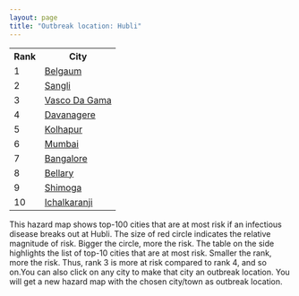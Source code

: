 ```yaml
---
layout: page
title: "Outbreak location: Hubli"
---
```

<div class="flex-container">
<div class="flex-item-left" id="mapid">
<script src="https://buda-magenta.github.io/hazard_map/load_map.js"></script>

<script>
var marker_outbreak = L.marker([15.351838, 75.137985],{"autoPan": true}).addTo(map); marker_outbreak.bindTooltip("Hubli").openTooltip();

var circle_1 = L.circle([15.857267, 74.506934], {"pane": "markerPane", "color": "red", "fill": true, "fillOpacity": 0.2, "fillRule": "evenodd", "lineCap": "round", "lineJoin": "round", "opacity": 1.0, "radius": 67934, "stroke": true, "weight": 3}).addTo(map);
circle_1.bindTooltip("Belgaum<br>rank: 1<br>hazard index: 0.067934")
circle_1.bindPopup('<a href="https://buda-magenta.github.io/hazard_map/Belgaum">Belgaum</a>')

var circle_2 = L.circle([16.850253, 74.594888], {"pane": "markerPane", "color": "red", "fill": true, "fillOpacity": 0.2, "fillRule": "evenodd", "lineCap": "round", "lineJoin": "round", "opacity": 1.0, "radius": 40754, "stroke": true, "weight": 3}).addTo(map);
circle_2.bindTooltip("Sangli<br>rank: 2<br>hazard index: 0.040754")
circle_2.bindPopup('<a href="https://buda-magenta.github.io/hazard_map/Sangli">Sangli</a>')

var circle_3 = L.circle([15.398403, 73.812918], {"pane": "markerPane", "color": "red", "fill": true, "fillOpacity": 0.2, "fillRule": "evenodd", "lineCap": "round", "lineJoin": "round", "opacity": 1.0, "radius": 32922, "stroke": true, "weight": 3}).addTo(map);
circle_3.bindTooltip("Vasco Da Gama<br>rank: 3<br>hazard index: 0.032922")
circle_3.bindPopup('<a href="https://buda-magenta.github.io/hazard_map/Vasco_Da_Gama">Vasco Da Gama</a>')

var circle_4 = L.circle([14.466127, 75.920636], {"pane": "markerPane", "color": "red", "fill": true, "fillOpacity": 0.2, "fillRule": "evenodd", "lineCap": "round", "lineJoin": "round", "opacity": 1.0, "radius": 31255, "stroke": true, "weight": 3}).addTo(map);
circle_4.bindTooltip("Davanagere<br>rank: 4<br>hazard index: 0.031256")
circle_4.bindPopup('<a href="https://buda-magenta.github.io/hazard_map/Davanagere">Davanagere</a>')

var circle_5 = L.circle([16.702841, 74.240533], {"pane": "markerPane", "color": "red", "fill": true, "fillOpacity": 0.2, "fillRule": "evenodd", "lineCap": "round", "lineJoin": "round", "opacity": 1.0, "radius": 28309, "stroke": true, "weight": 3}).addTo(map);
circle_5.bindTooltip("Kolhapur<br>rank: 5<br>hazard index: 0.028309")
circle_5.bindPopup('<a href="https://buda-magenta.github.io/hazard_map/Kolhapur">Kolhapur</a>')

var circle_6 = L.circle([19.075990, 72.877393], {"pane": "markerPane", "color": "red", "fill": true, "fillOpacity": 0.2, "fillRule": "evenodd", "lineCap": "round", "lineJoin": "round", "opacity": 1.0, "radius": 23404, "stroke": true, "weight": 3}).addTo(map);
circle_6.bindTooltip("Mumbai<br>rank: 6<br>hazard index: 0.023405")
circle_6.bindPopup('<a href="https://buda-magenta.github.io/hazard_map/Mumbai">Mumbai</a>')

var circle_7 = L.circle([12.979120, 77.591300], {"pane": "markerPane", "color": "red", "fill": true, "fillOpacity": 0.2, "fillRule": "evenodd", "lineCap": "round", "lineJoin": "round", "opacity": 1.0, "radius": 22019, "stroke": true, "weight": 3}).addTo(map);
circle_7.bindTooltip("Bangalore<br>rank: 7<br>hazard index: 0.022020")
circle_7.bindPopup('<a href="https://buda-magenta.github.io/hazard_map/Bangalore">Bangalore</a>')

var circle_8 = L.circle([15.143395, 76.919388], {"pane": "markerPane", "color": "red", "fill": true, "fillOpacity": 0.2, "fillRule": "evenodd", "lineCap": "round", "lineJoin": "round", "opacity": 1.0, "radius": 17125, "stroke": true, "weight": 3}).addTo(map);
circle_8.bindTooltip("Bellary<br>rank: 8<br>hazard index: 0.017125")
circle_8.bindPopup('<a href="https://buda-magenta.github.io/hazard_map/Bellary">Bellary</a>')

var circle_9 = L.circle([13.932609, 75.574978], {"pane": "markerPane", "color": "red", "fill": true, "fillOpacity": 0.2, "fillRule": "evenodd", "lineCap": "round", "lineJoin": "round", "opacity": 1.0, "radius": 15038, "stroke": true, "weight": 3}).addTo(map);
circle_9.bindTooltip("Shimoga<br>rank: 9<br>hazard index: 0.015039")
circle_9.bindPopup('<a href="https://buda-magenta.github.io/hazard_map/Shimoga">Shimoga</a>')

var circle_10 = L.circle([16.695935, 74.455575], {"pane": "markerPane", "color": "red", "fill": true, "fillOpacity": 0.2, "fillRule": "evenodd", "lineCap": "round", "lineJoin": "round", "opacity": 1.0, "radius": 13809, "stroke": true, "weight": 3}).addTo(map);
circle_10.bindTooltip("Ichalkaranji<br>rank: 10<br>hazard index: 0.013809")
circle_10.bindPopup('<a href="https://buda-magenta.github.io/hazard_map/Ichalkaranji">Ichalkaranji</a>')

var circle_11 = L.circle([12.305183, 76.655361], {"pane": "markerPane", "color": "red", "fill": true, "fillOpacity": 0.2, "fillRule": "evenodd", "lineCap": "round", "lineJoin": "round", "opacity": 1.0, "radius": 9972, "stroke": true, "weight": 3}).addTo(map);
circle_11.bindTooltip("Mysore<br>rank: 11<br>hazard index: 0.009973")
circle_11.bindPopup('<a href="https://buda-magenta.github.io/hazard_map/Mysore">Mysore</a>')

var circle_12 = L.circle([15.266493, 76.387230], {"pane": "markerPane", "color": "red", "fill": true, "fillOpacity": 0.2, "fillRule": "evenodd", "lineCap": "round", "lineJoin": "round", "opacity": 1.0, "radius": 8544, "stroke": true, "weight": 3}).addTo(map);
circle_12.bindTooltip("Hospet<br>rank: 12<br>hazard index: 0.008545")
circle_12.bindPopup('<a href="https://buda-magenta.github.io/hazard_map/Hospet">Hospet</a>')

var circle_13 = L.circle([15.426365, 75.630079], {"pane": "markerPane", "color": "red", "fill": true, "fillOpacity": 0.2, "fillRule": "evenodd", "lineCap": "round", "lineJoin": "round", "opacity": 1.0, "radius": 7515, "stroke": true, "weight": 3}).addTo(map);
circle_13.bindTooltip("Gadag<br>rank: 13<br>hazard index: 0.007516")
circle_13.bindPopup('<a href="https://buda-magenta.github.io/hazard_map/Gadag">Gadag</a>')

var circle_14 = L.circle([17.849907, 75.276320], {"pane": "markerPane", "color": "red", "fill": true, "fillOpacity": 0.2, "fillRule": "evenodd", "lineCap": "round", "lineJoin": "round", "opacity": 1.0, "radius": 7376, "stroke": true, "weight": 3}).addTo(map);
circle_14.bindTooltip("Solapur<br>rank: 14<br>hazard index: 0.007376")
circle_14.bindPopup('<a href="https://buda-magenta.github.io/hazard_map/Solapur">Solapur</a>')

var circle_15 = L.circle([14.625888, 75.635724], {"pane": "markerPane", "color": "red", "fill": true, "fillOpacity": 0.2, "fillRule": "evenodd", "lineCap": "round", "lineJoin": "round", "opacity": 1.0, "radius": 5676, "stroke": true, "weight": 3}).addTo(map);
circle_15.bindTooltip("Ranibennur<br>rank: 15<br>hazard index: 0.005676")
circle_15.bindPopup('<a href="https://buda-magenta.github.io/hazard_map/Ranibennur">Ranibennur</a>')

var circle_16 = L.circle([18.521428, 73.854454], {"pane": "markerPane", "color": "red", "fill": true, "fillOpacity": 0.2, "fillRule": "evenodd", "lineCap": "round", "lineJoin": "round", "opacity": 1.0, "radius": 5601, "stroke": true, "weight": 3}).addTo(map);
circle_16.bindTooltip("Pune<br>rank: 16<br>hazard index: 0.005601")
circle_16.bindPopup('<a href="https://buda-magenta.github.io/hazard_map/Pune">Pune</a>')

var circle_17 = L.circle([12.869810, 74.843008], {"pane": "markerPane", "color": "red", "fill": true, "fillOpacity": 0.2, "fillRule": "evenodd", "lineCap": "round", "lineJoin": "round", "opacity": 1.0, "radius": 3785, "stroke": true, "weight": 3}).addTo(map);
circle_17.bindTooltip("Mangalore<br>rank: 17<br>hazard index: 0.003785")
circle_17.bindPopup('<a href="https://buda-magenta.github.io/hazard_map/Mangalore">Mangalore</a>')

var circle_18 = L.circle([15.431506, 76.532774], {"pane": "markerPane", "color": "red", "fill": true, "fillOpacity": 0.2, "fillRule": "evenodd", "lineCap": "round", "lineJoin": "round", "opacity": 1.0, "radius": 3678, "stroke": true, "weight": 3}).addTo(map);
circle_18.bindTooltip("Gangawati<br>rank: 18<br>hazard index: 0.003679")
circle_18.bindPopup('<a href="https://buda-magenta.github.io/hazard_map/Gangawati">Gangawati</a>')

var circle_19 = L.circle([16.185317, 75.696792], {"pane": "markerPane", "color": "red", "fill": true, "fillOpacity": 0.2, "fillRule": "evenodd", "lineCap": "round", "lineJoin": "round", "opacity": 1.0, "radius": 3574, "stroke": true, "weight": 3}).addTo(map);
circle_19.bindTooltip("Bagalkot<br>rank: 19<br>hazard index: 0.003574")
circle_19.bindPopup('<a href="https://buda-magenta.github.io/hazard_map/Bagalkot">Bagalkot</a>')

var circle_20 = L.circle([19.194329, 72.970178], {"pane": "markerPane", "color": "red", "fill": true, "fillOpacity": 0.2, "fillRule": "evenodd", "lineCap": "round", "lineJoin": "round", "opacity": 1.0, "radius": 3246, "stroke": true, "weight": 3}).addTo(map);
circle_20.bindTooltip("Thane<br>rank: 20<br>hazard index: 0.003247")
circle_20.bindPopup('<a href="https://buda-magenta.github.io/hazard_map/Thane">Thane</a>')

var circle_21 = L.circle([18.793568, 80.815939], {"pane": "markerPane", "color": "red", "fill": true, "fillOpacity": 0.2, "fillRule": "evenodd", "lineCap": "round", "lineJoin": "round", "opacity": 1.0, "radius": 2531, "stroke": true, "weight": 3}).addTo(map);
circle_21.bindTooltip("Bijapur<br>rank: 21<br>hazard index: 0.002531")
circle_21.bindPopup('<a href="https://buda-magenta.github.io/hazard_map/Bijapur">Bijapur</a>')

var circle_22 = L.circle([17.166667, 77.083333], {"pane": "markerPane", "color": "red", "fill": true, "fillOpacity": 0.2, "fillRule": "evenodd", "lineCap": "round", "lineJoin": "round", "opacity": 1.0, "radius": 2373, "stroke": true, "weight": 3}).addTo(map);
circle_22.bindTooltip("Gulbarga<br>rank: 22<br>hazard index: 0.002373")
circle_22.bindPopup('<a href="https://buda-magenta.github.io/hazard_map/Gulbarga">Gulbarga</a>')

var circle_23 = L.circle([28.651718, 77.221939], {"pane": "markerPane", "color": "red", "fill": true, "fillOpacity": 0.2, "fillRule": "evenodd", "lineCap": "round", "lineJoin": "round", "opacity": 1.0, "radius": 1835, "stroke": true, "weight": 3}).addTo(map);
circle_23.bindTooltip("Delhi<br>rank: 23<br>hazard index: 0.001835")
circle_23.bindPopup('<a href="https://buda-magenta.github.io/hazard_map/Delhi">Delhi</a>')

var circle_24 = L.circle([17.388786, 78.461065], {"pane": "markerPane", "color": "red", "fill": true, "fillOpacity": 0.2, "fillRule": "evenodd", "lineCap": "round", "lineJoin": "round", "opacity": 1.0, "radius": 1821, "stroke": true, "weight": 3}).addTo(map);
circle_24.bindTooltip("Hyderabad<br>rank: 24<br>hazard index: 0.001821")
circle_24.bindPopup('<a href="https://buda-magenta.github.io/hazard_map/Hyderabad">Hyderabad</a>')

var circle_25 = L.circle([13.007082, 76.099270], {"pane": "markerPane", "color": "red", "fill": true, "fillOpacity": 0.2, "fillRule": "evenodd", "lineCap": "round", "lineJoin": "round", "opacity": 1.0, "radius": 1480, "stroke": true, "weight": 3}).addTo(map);
circle_25.bindTooltip("Hassan<br>rank: 25<br>hazard index: 0.001480")
circle_25.bindPopup('<a href="https://buda-magenta.github.io/hazard_map/Hassan">Hassan</a>')

var circle_26 = L.circle([14.226644, 76.400512], {"pane": "markerPane", "color": "red", "fill": true, "fillOpacity": 0.2, "fillRule": "evenodd", "lineCap": "round", "lineJoin": "round", "opacity": 1.0, "radius": 1456, "stroke": true, "weight": 3}).addTo(map);
circle_26.bindTooltip("Chitradurga<br>rank: 26<br>hazard index: 0.001457")
circle_26.bindPopup('<a href="https://buda-magenta.github.io/hazard_map/Chitradurga">Chitradurga</a>')

var circle_27 = L.circle([13.083694, 80.270186], {"pane": "markerPane", "color": "red", "fill": true, "fillOpacity": 0.2, "fillRule": "evenodd", "lineCap": "round", "lineJoin": "round", "opacity": 1.0, "radius": 1401, "stroke": true, "weight": 3}).addTo(map);
circle_27.bindTooltip("Chennai<br>rank: 27<br>hazard index: 0.001402")
circle_27.bindPopup('<a href="https://buda-magenta.github.io/hazard_map/Chennai">Chennai</a>')

var circle_28 = L.circle([14.475294, 78.821686], {"pane": "markerPane", "color": "red", "fill": true, "fillOpacity": 0.2, "fillRule": "evenodd", "lineCap": "round", "lineJoin": "round", "opacity": 1.0, "radius": 1364, "stroke": true, "weight": 3}).addTo(map);
circle_28.bindTooltip("Kadapa<br>rank: 28<br>hazard index: 0.001365")
circle_28.bindPopup('<a href="https://buda-magenta.github.io/hazard_map/Kadapa">Kadapa</a>')

var circle_29 = L.circle([23.021624, 72.579707], {"pane": "markerPane", "color": "red", "fill": true, "fillOpacity": 0.2, "fillRule": "evenodd", "lineCap": "round", "lineJoin": "round", "opacity": 1.0, "radius": 1241, "stroke": true, "weight": 3}).addTo(map);
circle_29.bindTooltip("Ahmedabad<br>rank: 29<br>hazard index: 0.001241")
circle_29.bindPopup('<a href="https://buda-magenta.github.io/hazard_map/Ahmedabad">Ahmedabad</a>')

var circle_30 = L.circle([13.631637, 79.423171], {"pane": "markerPane", "color": "red", "fill": true, "fillOpacity": 0.2, "fillRule": "evenodd", "lineCap": "round", "lineJoin": "round", "opacity": 1.0, "radius": 1146, "stroke": true, "weight": 3}).addTo(map);
circle_30.bindTooltip("Tirupati<br>rank: 30<br>hazard index: 0.001146")
circle_30.bindPopup('<a href="https://buda-magenta.github.io/hazard_map/Tirupati">Tirupati</a>')

var circle_31 = L.circle([13.340077, 77.100621], {"pane": "markerPane", "color": "red", "fill": true, "fillOpacity": 0.2, "fillRule": "evenodd", "lineCap": "round", "lineJoin": "round", "opacity": 1.0, "radius": 615, "stroke": true, "weight": 3}).addTo(map);
circle_31.bindTooltip("Tumkur<br>rank: 31<br>hazard index: 0.000616")
circle_31.bindPopup('<a href="https://buda-magenta.github.io/hazard_map/Tumkur">Tumkur</a>')

var circle_32 = L.circle([15.119651, 77.455290], {"pane": "markerPane", "color": "red", "fill": true, "fillOpacity": 0.2, "fillRule": "evenodd", "lineCap": "round", "lineJoin": "round", "opacity": 1.0, "radius": 575, "stroke": true, "weight": 3}).addTo(map);
circle_32.bindTooltip("Guntakal<br>rank: 32<br>hazard index: 0.000576")
circle_32.bindPopup('<a href="https://buda-magenta.github.io/hazard_map/Guntakal">Guntakal</a>')

var circle_33 = L.circle([14.906956, 78.009707], {"pane": "markerPane", "color": "red", "fill": true, "fillOpacity": 0.2, "fillRule": "evenodd", "lineCap": "round", "lineJoin": "round", "opacity": 1.0, "radius": 432, "stroke": true, "weight": 3}).addTo(map);
circle_33.bindTooltip("Tadipatri<br>rank: 33<br>hazard index: 0.000432")
circle_33.bindPopup('<a href="https://buda-magenta.github.io/hazard_map/Tadipatri">Tadipatri</a>')

var circle_34 = L.circle([20.166670, 79.172114], {"pane": "markerPane", "color": "red", "fill": true, "fillOpacity": 0.2, "fillRule": "evenodd", "lineCap": "round", "lineJoin": "round", "opacity": 1.0, "radius": 429, "stroke": true, "weight": 3}).addTo(map);
circle_34.bindTooltip("Bhadravati<br>rank: 34<br>hazard index: 0.000429")
circle_34.bindPopup('<a href="https://buda-magenta.github.io/hazard_map/Bhadravati">Bhadravati</a>')

var circle_35 = L.circle([9.931308, 76.267414], {"pane": "markerPane", "color": "red", "fill": true, "fillOpacity": 0.2, "fillRule": "evenodd", "lineCap": "round", "lineJoin": "round", "opacity": 1.0, "radius": 426, "stroke": true, "weight": 3}).addTo(map);
circle_35.bindTooltip("Kochi<br>rank: 35<br>hazard index: 0.000426")
circle_35.bindPopup('<a href="https://buda-magenta.github.io/hazard_map/Kochi">Kochi</a>')

var circle_36 = L.circle([21.170200, 72.831100], {"pane": "markerPane", "color": "red", "fill": true, "fillOpacity": 0.2, "fillRule": "evenodd", "lineCap": "round", "lineJoin": "round", "opacity": 1.0, "radius": 401, "stroke": true, "weight": 3}).addTo(map);
circle_36.bindTooltip("Surat<br>rank: 36<br>hazard index: 0.000402")
circle_36.bindPopup('<a href="https://buda-magenta.github.io/hazard_map/Surat">Surat</a>')

var circle_37 = L.circle([19.261944, 73.194760], {"pane": "markerPane", "color": "red", "fill": true, "fillOpacity": 0.2, "fillRule": "evenodd", "lineCap": "round", "lineJoin": "round", "opacity": 1.0, "radius": 366, "stroke": true, "weight": 3}).addTo(map);
circle_37.bindTooltip("Ulhas Nagar<br>rank: 37<br>hazard index: 0.000367")
circle_37.bindPopup('<a href="https://buda-magenta.github.io/hazard_map/Ulhas_Nagar">Ulhas Nagar</a>')

var circle_38 = L.circle([21.149813, 79.082056], {"pane": "markerPane", "color": "red", "fill": true, "fillOpacity": 0.2, "fillRule": "evenodd", "lineCap": "round", "lineJoin": "round", "opacity": 1.0, "radius": 349, "stroke": true, "weight": 3}).addTo(map);
circle_38.bindTooltip("Nagpur<br>rank: 38<br>hazard index: 0.000349")
circle_38.bindPopup('<a href="https://buda-magenta.github.io/hazard_map/Nagpur">Nagpur</a>')

var circle_39 = L.circle([11.664300, 78.146000], {"pane": "markerPane", "color": "red", "fill": true, "fillOpacity": 0.2, "fillRule": "evenodd", "lineCap": "round", "lineJoin": "round", "opacity": 1.0, "radius": 347, "stroke": true, "weight": 3}).addTo(map);
circle_39.bindTooltip("Salem<br>rank: 39<br>hazard index: 0.000347")
circle_39.bindPopup('<a href="https://buda-magenta.github.io/hazard_map/Salem">Salem</a>')

var circle_40 = L.circle([13.826383, 77.493772], {"pane": "markerPane", "color": "red", "fill": true, "fillOpacity": 0.2, "fillRule": "evenodd", "lineCap": "round", "lineJoin": "round", "opacity": 1.0, "radius": 344, "stroke": true, "weight": 3}).addTo(map);
circle_40.bindTooltip("Hindupur<br>rank: 40<br>hazard index: 0.000344")
circle_40.bindPopup('<a href="https://buda-magenta.github.io/hazard_map/Hindupur">Hindupur</a>')

var circle_41 = L.circle([18.627929, 73.800983], {"pane": "markerPane", "color": "red", "fill": true, "fillOpacity": 0.2, "fillRule": "evenodd", "lineCap": "round", "lineJoin": "round", "opacity": 1.0, "radius": 328, "stroke": true, "weight": 3}).addTo(map);
circle_41.bindTooltip("Pimpri Chinchwad<br>rank: 41<br>hazard index: 0.000328")
circle_41.bindPopup('<a href="https://buda-magenta.github.io/hazard_map/Pimpri_Chinchwad">Pimpri Chinchwad</a>')

var circle_42 = L.circle([20.011247, 73.790236], {"pane": "markerPane", "color": "red", "fill": true, "fillOpacity": 0.2, "fillRule": "evenodd", "lineCap": "round", "lineJoin": "round", "opacity": 1.0, "radius": 321, "stroke": true, "weight": 3}).addTo(map);
circle_42.bindTooltip("Nashik<br>rank: 42<br>hazard index: 0.000322")
circle_42.bindPopup('<a href="https://buda-magenta.github.io/hazard_map/Nashik">Nashik</a>')

var circle_43 = L.circle([19.439885, 72.880383], {"pane": "markerPane", "color": "red", "fill": true, "fillOpacity": 0.2, "fillRule": "evenodd", "lineCap": "round", "lineJoin": "round", "opacity": 1.0, "radius": 281, "stroke": true, "weight": 3}).addTo(map);
circle_43.bindTooltip("Vasai<br>rank: 43<br>hazard index: 0.000282")
circle_43.bindPopup('<a href="https://buda-magenta.github.io/hazard_map/Vasai">Vasai</a>')

var circle_44 = L.circle([13.341917, 74.747323], {"pane": "markerPane", "color": "red", "fill": true, "fillOpacity": 0.2, "fillRule": "evenodd", "lineCap": "round", "lineJoin": "round", "opacity": 1.0, "radius": 281, "stroke": true, "weight": 3}).addTo(map);
circle_44.bindTooltip("Udupi<br>rank: 44<br>hazard index: 0.000281")
circle_44.bindPopup('<a href="https://buda-magenta.github.io/hazard_map/Udupi">Udupi</a>')

var circle_45 = L.circle([12.955100, 78.269900], {"pane": "markerPane", "color": "red", "fill": true, "fillOpacity": 0.2, "fillRule": "evenodd", "lineCap": "round", "lineJoin": "round", "opacity": 1.0, "radius": 279, "stroke": true, "weight": 3}).addTo(map);
circle_45.bindTooltip("Robertson Pet<br>rank: 45<br>hazard index: 0.000280")
circle_45.bindPopup('<a href="https://buda-magenta.github.io/hazard_map/Robertson_Pet">Robertson Pet</a>')

var circle_46 = L.circle([20.843512, 75.525927], {"pane": "markerPane", "color": "red", "fill": true, "fillOpacity": 0.2, "fillRule": "evenodd", "lineCap": "round", "lineJoin": "round", "opacity": 1.0, "radius": 267, "stroke": true, "weight": 3}).addTo(map);
circle_46.bindTooltip("Jalgaon<br>rank: 46<br>hazard index: 0.000268")
circle_46.bindPopup('<a href="https://buda-magenta.github.io/hazard_map/Jalgaon">Jalgaon</a>')

var circle_47 = L.circle([20.761862, 77.192172], {"pane": "markerPane", "color": "red", "fill": true, "fillOpacity": 0.2, "fillRule": "evenodd", "lineCap": "round", "lineJoin": "round", "opacity": 1.0, "radius": 251, "stroke": true, "weight": 3}).addTo(map);
circle_47.bindTooltip("Akola<br>rank: 47<br>hazard index: 0.000251")
circle_47.bindPopup('<a href="https://buda-magenta.github.io/hazard_map/Akola">Akola</a>')

var circle_48 = L.circle([22.541418, 88.357691], {"pane": "markerPane", "color": "red", "fill": true, "fillOpacity": 0.2, "fillRule": "evenodd", "lineCap": "round", "lineJoin": "round", "opacity": 1.0, "radius": 245, "stroke": true, "weight": 3}).addTo(map);
circle_48.bindTooltip("Kolkata<br>rank: 48<br>hazard index: 0.000246")
circle_48.bindPopup('<a href="https://buda-magenta.github.io/hazard_map/Kolkata">Kolkata</a>')

var circle_49 = L.circle([18.351469, 76.755121], {"pane": "markerPane", "color": "red", "fill": true, "fillOpacity": 0.2, "fillRule": "evenodd", "lineCap": "round", "lineJoin": "round", "opacity": 1.0, "radius": 244, "stroke": true, "weight": 3}).addTo(map);
circle_49.bindTooltip("Latur<br>rank: 49<br>hazard index: 0.000245")
circle_49.bindPopup('<a href="https://buda-magenta.github.io/hazard_map/Latur">Latur</a>')

var circle_50 = L.circle([13.318014, 75.773874], {"pane": "markerPane", "color": "red", "fill": true, "fillOpacity": 0.2, "fillRule": "evenodd", "lineCap": "round", "lineJoin": "round", "opacity": 1.0, "radius": 224, "stroke": true, "weight": 3}).addTo(map);
circle_50.bindTooltip("Chikmagalur<br>rank: 50<br>hazard index: 0.000225")
circle_50.bindPopup('<a href="https://buda-magenta.github.io/hazard_map/Chikmagalur">Chikmagalur</a>')

var circle_51 = L.circle([17.636129, 74.298278], {"pane": "markerPane", "color": "red", "fill": true, "fillOpacity": 0.2, "fillRule": "evenodd", "lineCap": "round", "lineJoin": "round", "opacity": 1.0, "radius": 214, "stroke": true, "weight": 3}).addTo(map);
circle_51.bindTooltip("Satara<br>rank: 51<br>hazard index: 0.000215")
circle_51.bindPopup('<a href="https://buda-magenta.github.io/hazard_map/Satara">Satara</a>')

var circle_52 = L.circle([19.143607, 73.295535], {"pane": "markerPane", "color": "red", "fill": true, "fillOpacity": 0.2, "fillRule": "evenodd", "lineCap": "round", "lineJoin": "round", "opacity": 1.0, "radius": 213, "stroke": true, "weight": 3}).addTo(map);
circle_52.bindTooltip("Ambarnath<br>rank: 52<br>hazard index: 0.000213")
circle_52.bindPopup('<a href="https://buda-magenta.github.io/hazard_map/Ambarnath">Ambarnath</a>')

var circle_53 = L.circle([15.830925, 78.042537], {"pane": "markerPane", "color": "red", "fill": true, "fillOpacity": 0.2, "fillRule": "evenodd", "lineCap": "round", "lineJoin": "round", "opacity": 1.0, "radius": 194, "stroke": true, "weight": 3}).addTo(map);
circle_53.bindTooltip("Kurnool<br>rank: 53<br>hazard index: 0.000194")
circle_53.bindPopup('<a href="https://buda-magenta.github.io/hazard_map/Kurnool">Kurnool</a>')

var circle_54 = L.circle([12.732884, 77.830948], {"pane": "markerPane", "color": "red", "fill": true, "fillOpacity": 0.2, "fillRule": "evenodd", "lineCap": "round", "lineJoin": "round", "opacity": 1.0, "radius": 187, "stroke": true, "weight": 3}).addTo(map);
circle_54.bindTooltip("Hosur<br>rank: 54<br>hazard index: 0.000188")
circle_54.bindPopup('<a href="https://buda-magenta.github.io/hazard_map/Hosur">Hosur</a>')

var circle_55 = L.circle([15.631900, 77.275900], {"pane": "markerPane", "color": "red", "fill": true, "fillOpacity": 0.2, "fillRule": "evenodd", "lineCap": "round", "lineJoin": "round", "opacity": 1.0, "radius": 179, "stroke": true, "weight": 3}).addTo(map);
circle_55.bindTooltip("Adoni<br>rank: 55<br>hazard index: 0.000180")
circle_55.bindPopup('<a href="https://buda-magenta.github.io/hazard_map/Adoni">Adoni</a>')

var circle_56 = L.circle([11.258608, 75.778874], {"pane": "markerPane", "color": "red", "fill": true, "fillOpacity": 0.2, "fillRule": "evenodd", "lineCap": "round", "lineJoin": "round", "opacity": 1.0, "radius": 171, "stroke": true, "weight": 3}).addTo(map);
circle_56.bindTooltip("Kozhikode<br>rank: 56<br>hazard index: 0.000172")
circle_56.bindPopup('<a href="https://buda-magenta.github.io/hazard_map/Kozhikode">Kozhikode</a>')

var circle_57 = L.circle([22.720362, 75.868200], {"pane": "markerPane", "color": "red", "fill": true, "fillOpacity": 0.2, "fillRule": "evenodd", "lineCap": "round", "lineJoin": "round", "opacity": 1.0, "radius": 167, "stroke": true, "weight": 3}).addTo(map);
circle_57.bindTooltip("Indore<br>rank: 57<br>hazard index: 0.000167")
circle_57.bindPopup('<a href="https://buda-magenta.github.io/hazard_map/Indore">Indore</a>')

var circle_58 = L.circle([18.182992, 75.743925], {"pane": "markerPane", "color": "red", "fill": true, "fillOpacity": 0.2, "fillRule": "evenodd", "lineCap": "round", "lineJoin": "round", "opacity": 1.0, "radius": 158, "stroke": true, "weight": 3}).addTo(map);
circle_58.bindTooltip("Barshi<br>rank: 58<br>hazard index: 0.000159")
circle_58.bindPopup('<a href="https://buda-magenta.github.io/hazard_map/Barshi">Barshi</a>')

var circle_59 = L.circle([17.980609, 79.598212], {"pane": "markerPane", "color": "red", "fill": true, "fillOpacity": 0.2, "fillRule": "evenodd", "lineCap": "round", "lineJoin": "round", "opacity": 1.0, "radius": 158, "stroke": true, "weight": 3}).addTo(map);
circle_59.bindTooltip("Warangal<br>rank: 59<br>hazard index: 0.000159")
circle_59.bindPopup('<a href="https://buda-magenta.github.io/hazard_map/Warangal">Warangal</a>')

var circle_60 = L.circle([12.523889, 76.896196], {"pane": "markerPane", "color": "red", "fill": true, "fillOpacity": 0.2, "fillRule": "evenodd", "lineCap": "round", "lineJoin": "round", "opacity": 1.0, "radius": 153, "stroke": true, "weight": 3}).addTo(map);
circle_60.bindTooltip("Mandya<br>rank: 60<br>hazard index: 0.000154")
circle_60.bindPopup('<a href="https://buda-magenta.github.io/hazard_map/Mandya">Mandya</a>')

var circle_61 = L.circle([22.297314, 73.194257], {"pane": "markerPane", "color": "red", "fill": true, "fillOpacity": 0.2, "fillRule": "evenodd", "lineCap": "round", "lineJoin": "round", "opacity": 1.0, "radius": 153, "stroke": true, "weight": 3}).addTo(map);
circle_61.bindTooltip("Vadodara<br>rank: 61<br>hazard index: 0.000153")
circle_61.bindPopup('<a href="https://buda-magenta.github.io/hazard_map/Vadodara">Vadodara</a>')

var circle_62 = L.circle([20.432402, 73.141172], {"pane": "markerPane", "color": "red", "fill": true, "fillOpacity": 0.2, "fillRule": "evenodd", "lineCap": "round", "lineJoin": "round", "opacity": 1.0, "radius": 146, "stroke": true, "weight": 3}).addTo(map);
circle_62.bindTooltip("Valsad<br>rank: 62<br>hazard index: 0.000146")
circle_62.bindPopup('<a href="https://buda-magenta.github.io/hazard_map/Valsad">Valsad</a>')

var circle_63 = L.circle([13.137000, 78.133961], {"pane": "markerPane", "color": "red", "fill": true, "fillOpacity": 0.2, "fillRule": "evenodd", "lineCap": "round", "lineJoin": "round", "opacity": 1.0, "radius": 144, "stroke": true, "weight": 3}).addTo(map);
circle_63.bindTooltip("Kolar<br>rank: 63<br>hazard index: 0.000144")
circle_63.bindPopup('<a href="https://buda-magenta.github.io/hazard_map/Kolar">Kolar</a>')

var circle_64 = L.circle([19.295200, 72.854400], {"pane": "markerPane", "color": "red", "fill": true, "fillOpacity": 0.2, "fillRule": "evenodd", "lineCap": "round", "lineJoin": "round", "opacity": 1.0, "radius": 141, "stroke": true, "weight": 3}).addTo(map);
circle_64.bindTooltip("Mira-Bhayandar<br>rank: 64<br>hazard index: 0.000142")
circle_64.bindPopup('<a href="https://buda-magenta.github.io/hazard_map/Mira-Bhayandar">Mira-Bhayandar</a>')

var circle_65 = L.circle([25.531031, 78.652689], {"pane": "markerPane", "color": "red", "fill": true, "fillOpacity": 0.2, "fillRule": "evenodd", "lineCap": "round", "lineJoin": "round", "opacity": 1.0, "radius": 137, "stroke": true, "weight": 3}).addTo(map);
circle_65.bindTooltip("Jhansi<br>rank: 65<br>hazard index: 0.000138")
circle_65.bindPopup('<a href="https://buda-magenta.github.io/hazard_map/Jhansi">Jhansi</a>')

var circle_66 = L.circle([16.508759, 80.618510], {"pane": "markerPane", "color": "red", "fill": true, "fillOpacity": 0.2, "fillRule": "evenodd", "lineCap": "round", "lineJoin": "round", "opacity": 1.0, "radius": 130, "stroke": true, "weight": 3}).addTo(map);
circle_66.bindTooltip("Vijayawada<br>rank: 66<br>hazard index: 0.000130")
circle_66.bindPopup('<a href="https://buda-magenta.github.io/hazard_map/Vijayawada">Vijayawada</a>')

var circle_67 = L.circle([8.576971, 77.050125], {"pane": "markerPane", "color": "red", "fill": true, "fillOpacity": 0.2, "fillRule": "evenodd", "lineCap": "round", "lineJoin": "round", "opacity": 1.0, "radius": 128, "stroke": true, "weight": 3}).addTo(map);
circle_67.bindTooltip("Thiruvananthapuram<br>rank: 67<br>hazard index: 0.000128")
circle_67.bindPopup('<a href="https://buda-magenta.github.io/hazard_map/Thiruvananthapuram">Thiruvananthapuram</a>')

var circle_68 = L.circle([15.475377, 78.478558], {"pane": "markerPane", "color": "red", "fill": true, "fillOpacity": 0.2, "fillRule": "evenodd", "lineCap": "round", "lineJoin": "round", "opacity": 1.0, "radius": 127, "stroke": true, "weight": 3}).addTo(map);
circle_68.bindTooltip("Nandyal<br>rank: 68<br>hazard index: 0.000127")
circle_68.bindPopup('<a href="https://buda-magenta.github.io/hazard_map/Nandyal">Nandyal</a>')

var circle_69 = L.circle([11.001812, 76.962842], {"pane": "markerPane", "color": "red", "fill": true, "fillOpacity": 0.2, "fillRule": "evenodd", "lineCap": "round", "lineJoin": "round", "opacity": 1.0, "radius": 121, "stroke": true, "weight": 3}).addTo(map);
circle_69.bindTooltip("Coimbatore<br>rank: 69<br>hazard index: 0.000122")
circle_69.bindPopup('<a href="https://buda-magenta.github.io/hazard_map/Coimbatore">Coimbatore</a>')

var circle_70 = L.circle([19.362531, 73.078475], {"pane": "markerPane", "color": "red", "fill": true, "fillOpacity": 0.2, "fillRule": "evenodd", "lineCap": "round", "lineJoin": "round", "opacity": 1.0, "radius": 113, "stroke": true, "weight": 3}).addTo(map);
circle_70.bindTooltip("Bhiwandi<br>rank: 70<br>hazard index: 0.000113")
circle_70.bindPopup('<a href="https://buda-magenta.github.io/hazard_map/Bhiwandi">Bhiwandi</a>')

var circle_71 = L.circle([13.160105, 79.155551], {"pane": "markerPane", "color": "red", "fill": true, "fillOpacity": 0.2, "fillRule": "evenodd", "lineCap": "round", "lineJoin": "round", "opacity": 1.0, "radius": 103, "stroke": true, "weight": 3}).addTo(map);
circle_71.bindTooltip("Chittoor<br>rank: 71<br>hazard index: 0.000103")
circle_71.bindPopup('<a href="https://buda-magenta.github.io/hazard_map/Chittoor">Chittoor</a>')

var circle_72 = L.circle([17.723128, 83.301284], {"pane": "markerPane", "color": "red", "fill": true, "fillOpacity": 0.2, "fillRule": "evenodd", "lineCap": "round", "lineJoin": "round", "opacity": 1.0, "radius": 97, "stroke": true, "weight": 3}).addTo(map);
circle_72.bindTooltip("Visakhapatnam<br>rank: 72<br>hazard index: 0.000098")
circle_72.bindPopup('<a href="https://buda-magenta.github.io/hazard_map/Visakhapatnam">Visakhapatnam</a>')

var circle_73 = L.circle([14.654623, 77.556260], {"pane": "markerPane", "color": "red", "fill": true, "fillOpacity": 0.2, "fillRule": "evenodd", "lineCap": "round", "lineJoin": "round", "opacity": 1.0, "radius": 95, "stroke": true, "weight": 3}).addTo(map);
circle_73.bindTooltip("Anantapur<br>rank: 73<br>hazard index: 0.000096")
circle_73.bindPopup('<a href="https://buda-magenta.github.io/hazard_map/Anantapur">Anantapur</a>')

var circle_74 = L.circle([14.752266, 78.548552], {"pane": "markerPane", "color": "red", "fill": true, "fillOpacity": 0.2, "fillRule": "evenodd", "lineCap": "round", "lineJoin": "round", "opacity": 1.0, "radius": 93, "stroke": true, "weight": 3}).addTo(map);
circle_74.bindTooltip("Proddatur<br>rank: 74<br>hazard index: 0.000094")
circle_74.bindPopup('<a href="https://buda-magenta.github.io/hazard_map/Proddatur">Proddatur</a>')

var circle_75 = L.circle([20.266777, 85.843559], {"pane": "markerPane", "color": "red", "fill": true, "fillOpacity": 0.2, "fillRule": "evenodd", "lineCap": "round", "lineJoin": "round", "opacity": 1.0, "radius": 87, "stroke": true, "weight": 3}).addTo(map);
circle_75.bindTooltip("Bhubaneswar<br>rank: 75<br>hazard index: 0.000088")
circle_75.bindPopup('<a href="https://buda-magenta.github.io/hazard_map/Bhubaneswar">Bhubaneswar</a>')

var circle_76 = L.circle([26.838100, 80.934600], {"pane": "markerPane", "color": "red", "fill": true, "fillOpacity": 0.2, "fillRule": "evenodd", "lineCap": "round", "lineJoin": "round", "opacity": 1.0, "radius": 84, "stroke": true, "weight": 3}).addTo(map);
circle_76.bindTooltip("Lucknow<br>rank: 76<br>hazard index: 0.000084")
circle_76.bindPopup('<a href="https://buda-magenta.github.io/hazard_map/Lucknow">Lucknow</a>')

var circle_77 = L.circle([16.291519, 80.454159], {"pane": "markerPane", "color": "red", "fill": true, "fillOpacity": 0.2, "fillRule": "evenodd", "lineCap": "round", "lineJoin": "round", "opacity": 1.0, "radius": 81, "stroke": true, "weight": 3}).addTo(map);
circle_77.bindTooltip("Guntur<br>rank: 77<br>hazard index: 0.000081")
circle_77.bindPopup('<a href="https://buda-magenta.github.io/hazard_map/Guntur">Guntur</a>')

var circle_78 = L.circle([26.915458, 75.818982], {"pane": "markerPane", "color": "red", "fill": true, "fillOpacity": 0.2, "fillRule": "evenodd", "lineCap": "round", "lineJoin": "round", "opacity": 1.0, "radius": 76, "stroke": true, "weight": 3}).addTo(map);
circle_78.bindTooltip("Jaipur<br>rank: 78<br>hazard index: 0.000077")
circle_78.bindPopup('<a href="https://buda-magenta.github.io/hazard_map/Jaipur">Jaipur</a>')

var circle_79 = L.circle([25.895924, 82.437716], {"pane": "markerPane", "color": "red", "fill": true, "fillOpacity": 0.2, "fillRule": "evenodd", "lineCap": "round", "lineJoin": "round", "opacity": 1.0, "radius": 76, "stroke": true, "weight": 3}).addTo(map);
circle_79.bindTooltip("Badlapur<br>rank: 79<br>hazard index: 0.000077")
circle_79.bindPopup('<a href="https://buda-magenta.github.io/hazard_map/Badlapur">Badlapur</a>')

var circle_80 = L.circle([18.169844, 76.117963], {"pane": "markerPane", "color": "red", "fill": true, "fillOpacity": 0.2, "fillRule": "evenodd", "lineCap": "round", "lineJoin": "round", "opacity": 1.0, "radius": 71, "stroke": true, "weight": 3}).addTo(map);
circle_80.bindTooltip("Osmanabad<br>rank: 80<br>hazard index: 0.000072")
circle_80.bindPopup('<a href="https://buda-magenta.github.io/hazard_map/Osmanabad">Osmanabad</a>')

var circle_81 = L.circle([20.325704, 78.116914], {"pane": "markerPane", "color": "red", "fill": true, "fillOpacity": 0.2, "fillRule": "evenodd", "lineCap": "round", "lineJoin": "round", "opacity": 1.0, "radius": 67, "stroke": true, "weight": 3}).addTo(map);
circle_81.bindTooltip("Yavatmal<br>rank: 81<br>hazard index: 0.000067")
circle_81.bindPopup('<a href="https://buda-magenta.github.io/hazard_map/Yavatmal">Yavatmal</a>')

var circle_82 = L.circle([10.525626, 76.213254], {"pane": "markerPane", "color": "red", "fill": true, "fillOpacity": 0.2, "fillRule": "evenodd", "lineCap": "round", "lineJoin": "round", "opacity": 1.0, "radius": 66, "stroke": true, "weight": 3}).addTo(map);
circle_82.bindTooltip("Thrissur<br>rank: 82<br>hazard index: 0.000066")
circle_82.bindPopup('<a href="https://buda-magenta.github.io/hazard_map/Thrissur">Thrissur</a>')

var circle_83 = L.circle([14.449372, 79.987376], {"pane": "markerPane", "color": "red", "fill": true, "fillOpacity": 0.2, "fillRule": "evenodd", "lineCap": "round", "lineJoin": "round", "opacity": 1.0, "radius": 61, "stroke": true, "weight": 3}).addTo(map);
circle_83.bindTooltip("Nellore<br>rank: 83<br>hazard index: 0.000061")
circle_83.bindPopup('<a href="https://buda-magenta.github.io/hazard_map/Nellore">Nellore</a>')

var circle_84 = L.circle([8.887951, 76.595501], {"pane": "markerPane", "color": "red", "fill": true, "fillOpacity": 0.2, "fillRule": "evenodd", "lineCap": "round", "lineJoin": "round", "opacity": 1.0, "radius": 59, "stroke": true, "weight": 3}).addTo(map);
circle_84.bindTooltip("Kollam<br>rank: 84<br>hazard index: 0.000059")
circle_84.bindPopup('<a href="https://buda-magenta.github.io/hazard_map/Kollam">Kollam</a>')

var circle_85 = L.circle([25.438130, 81.833800], {"pane": "markerPane", "color": "red", "fill": true, "fillOpacity": 0.2, "fillRule": "evenodd", "lineCap": "round", "lineJoin": "round", "opacity": 1.0, "radius": 58, "stroke": true, "weight": 3}).addTo(map);
circle_85.bindTooltip("Allahabad<br>rank: 85<br>hazard index: 0.000059")
circle_85.bindPopup('<a href="https://buda-magenta.github.io/hazard_map/Allahabad">Allahabad</a>')

var circle_86 = L.circle([14.422347, 77.720069], {"pane": "markerPane", "color": "red", "fill": true, "fillOpacity": 0.2, "fillRule": "evenodd", "lineCap": "round", "lineJoin": "round", "opacity": 1.0, "radius": 56, "stroke": true, "weight": 3}).addTo(map);
circle_86.bindTooltip("Dharmavaram<br>rank: 86<br>hazard index: 0.000057")
circle_86.bindPopup('<a href="https://buda-magenta.github.io/hazard_map/Dharmavaram">Dharmavaram</a>')

var circle_87 = L.circle([9.926115, 78.114098], {"pane": "markerPane", "color": "red", "fill": true, "fillOpacity": 0.2, "fillRule": "evenodd", "lineCap": "round", "lineJoin": "round", "opacity": 1.0, "radius": 56, "stroke": true, "weight": 3}).addTo(map);
circle_87.bindTooltip("Madurai<br>rank: 87<br>hazard index: 0.000057")
circle_87.bindPopup('<a href="https://buda-magenta.github.io/hazard_map/Madurai">Madurai</a>')

var circle_88 = L.circle([23.258486, 77.401989], {"pane": "markerPane", "color": "red", "fill": true, "fillOpacity": 0.2, "fillRule": "evenodd", "lineCap": "round", "lineJoin": "round", "opacity": 1.0, "radius": 56, "stroke": true, "weight": 3}).addTo(map);
circle_88.bindTooltip("Bhopal<br>rank: 88<br>hazard index: 0.000057")
circle_88.bindPopup('<a href="https://buda-magenta.github.io/hazard_map/Bhopal">Bhopal</a>')

var circle_89 = L.circle([23.160894, 79.949770], {"pane": "markerPane", "color": "red", "fill": true, "fillOpacity": 0.2, "fillRule": "evenodd", "lineCap": "round", "lineJoin": "round", "opacity": 1.0, "radius": 55, "stroke": true, "weight": 3}).addTo(map);
circle_89.bindTooltip("Jabalpur<br>rank: 89<br>hazard index: 0.000055")
circle_89.bindPopup('<a href="https://buda-magenta.github.io/hazard_map/Jabalpur">Jabalpur</a>')

var circle_90 = L.circle([25.335649, 83.007629], {"pane": "markerPane", "color": "red", "fill": true, "fillOpacity": 0.2, "fillRule": "evenodd", "lineCap": "round", "lineJoin": "round", "opacity": 1.0, "radius": 55, "stroke": true, "weight": 3}).addTo(map);
circle_90.bindTooltip("Varanasi<br>rank: 90<br>hazard index: 0.000055")
circle_90.bindPopup('<a href="https://buda-magenta.github.io/hazard_map/Varanasi">Varanasi</a>')

var circle_91 = L.circle([11.369204, 77.676627], {"pane": "markerPane", "color": "red", "fill": true, "fillOpacity": 0.2, "fillRule": "evenodd", "lineCap": "round", "lineJoin": "round", "opacity": 1.0, "radius": 54, "stroke": true, "weight": 3}).addTo(map);
circle_91.bindTooltip("Erode<br>rank: 91<br>hazard index: 0.000055")
circle_91.bindPopup('<a href="https://buda-magenta.github.io/hazard_map/Erode">Erode</a>')

var circle_92 = L.circle([11.876225, 75.373804], {"pane": "markerPane", "color": "red", "fill": true, "fillOpacity": 0.2, "fillRule": "evenodd", "lineCap": "round", "lineJoin": "round", "opacity": 1.0, "radius": 53, "stroke": true, "weight": 3}).addTo(map);
circle_92.bindTooltip("Kannur<br>rank: 92<br>hazard index: 0.000054")
circle_92.bindPopup('<a href="https://buda-magenta.github.io/hazard_map/Kannur">Kannur</a>')

var circle_93 = L.circle([19.087076, 82.023572], {"pane": "markerPane", "color": "red", "fill": true, "fillOpacity": 0.2, "fillRule": "evenodd", "lineCap": "round", "lineJoin": "round", "opacity": 1.0, "radius": 50, "stroke": true, "weight": 3}).addTo(map);
circle_93.bindTooltip("Jagdalpur<br>rank: 93<br>hazard index: 0.000051")
circle_93.bindPopup('<a href="https://buda-magenta.github.io/hazard_map/Jagdalpur">Jagdalpur</a>')

var circle_94 = L.circle([22.305199, 70.802834], {"pane": "markerPane", "color": "red", "fill": true, "fillOpacity": 0.2, "fillRule": "evenodd", "lineCap": "round", "lineJoin": "round", "opacity": 1.0, "radius": 47, "stroke": true, "weight": 3}).addTo(map);
circle_94.bindTooltip("Rajkot<br>rank: 94<br>hazard index: 0.000048")
circle_94.bindPopup('<a href="https://buda-magenta.github.io/hazard_map/Rajkot">Rajkot</a>')

var circle_95 = L.circle([26.180598, 91.753943], {"pane": "markerPane", "color": "red", "fill": true, "fillOpacity": 0.2, "fillRule": "evenodd", "lineCap": "round", "lineJoin": "round", "opacity": 1.0, "radius": 46, "stroke": true, "weight": 3}).addTo(map);
circle_95.bindTooltip("Guwahati<br>rank: 95<br>hazard index: 0.000047")
circle_95.bindPopup('<a href="https://buda-magenta.github.io/hazard_map/Guwahati">Guwahati</a>')

var circle_96 = L.circle([25.609324, 85.123525], {"pane": "markerPane", "color": "red", "fill": true, "fillOpacity": 0.2, "fillRule": "evenodd", "lineCap": "round", "lineJoin": "round", "opacity": 1.0, "radius": 46, "stroke": true, "weight": 3}).addTo(map);
circle_96.bindTooltip("Patna<br>rank: 96<br>hazard index: 0.000047")
circle_96.bindPopup('<a href="https://buda-magenta.github.io/hazard_map/Patna">Patna</a>')

var circle_97 = L.circle([26.460914, 80.321759], {"pane": "markerPane", "color": "red", "fill": true, "fillOpacity": 0.2, "fillRule": "evenodd", "lineCap": "round", "lineJoin": "round", "opacity": 1.0, "radius": 45, "stroke": true, "weight": 3}).addTo(map);
circle_97.bindTooltip("Kanpur<br>rank: 97<br>hazard index: 0.000046")
circle_97.bindPopup('<a href="https://buda-magenta.github.io/hazard_map/Kanpur">Kanpur</a>')

var circle_98 = L.circle([11.101781, 77.345192], {"pane": "markerPane", "color": "red", "fill": true, "fillOpacity": 0.2, "fillRule": "evenodd", "lineCap": "round", "lineJoin": "round", "opacity": 1.0, "radius": 45, "stroke": true, "weight": 3}).addTo(map);
circle_98.bindTooltip("Tiruppur<br>rank: 98<br>hazard index: 0.000046")
circle_98.bindPopup('<a href="https://buda-magenta.github.io/hazard_map/Tiruppur">Tiruppur</a>')

var circle_99 = L.circle([16.083333, 77.166667], {"pane": "markerPane", "color": "red", "fill": true, "fillOpacity": 0.2, "fillRule": "evenodd", "lineCap": "round", "lineJoin": "round", "opacity": 1.0, "radius": 45, "stroke": true, "weight": 3}).addTo(map);
circle_99.bindTooltip("Raichur<br>rank: 99<br>hazard index: 0.000045")
circle_99.bindPopup('<a href="https://buda-magenta.github.io/hazard_map/Raichur">Raichur</a>')

var circle_100 = L.circle([12.794811, 79.000641], {"pane": "markerPane", "color": "red", "fill": true, "fillOpacity": 0.2, "fillRule": "evenodd", "lineCap": "round", "lineJoin": "round", "opacity": 1.0, "radius": 45, "stroke": true, "weight": 3}).addTo(map);
circle_100.bindTooltip("Vellore<br>rank: 100<br>hazard index: 0.000045")
circle_100.bindPopup('<a href="https://buda-magenta.github.io/hazard_map/Vellore">Vellore</a>')
</script>
</div>


<div class="flex-item-right">
<table>
<tr>
<th>Rank</th>
<th>City</th>
</tr>

<tr>
<td>1</td>
<td><a href="https://buda-magenta.github.io/hazard_map/Belgaum">Belgaum</a></td>
</tr>

<tr>
<td>2</td>
<td><a href="https://buda-magenta.github.io/hazard_map/Sangli">Sangli</a></td>
</tr>

<tr>
<td>3</td>
<td><a href="https://buda-magenta.github.io/hazard_map/Vasco_Da_Gama">Vasco Da Gama</a></td>
</tr>

<tr>
<td>4</td>
<td><a href="https://buda-magenta.github.io/hazard_map/Davanagere">Davanagere</a></td>
</tr>

<tr>
<td>5</td>
<td><a href="https://buda-magenta.github.io/hazard_map/Kolhapur">Kolhapur</a></td>
</tr>

<tr>
<td>6</td>
<td><a href="https://buda-magenta.github.io/hazard_map/Mumbai">Mumbai</a></td>
</tr>

<tr>
<td>7</td>
<td><a href="https://buda-magenta.github.io/hazard_map/Bangalore">Bangalore</a></td>
</tr>

<tr>
<td>8</td>
<td><a href="https://buda-magenta.github.io/hazard_map/Bellary">Bellary</a></td>
</tr>

<tr>
<td>9</td>
<td><a href="https://buda-magenta.github.io/hazard_map/Shimoga">Shimoga</a></td>
</tr>

<tr>
<td>10</td>
<td><a href="https://buda-magenta.github.io/hazard_map/Ichalkaranji">Ichalkaranji</a></td>
</tr>

</table>
</div>
</div>


<p align="left">This hazard map shows top-100 cities that are at most risk if an infectious disease breaks out at Hubli. The size of red circle indicates the relative magnitude of risk. Bigger the circle, more the risk. The table on the side highlights the list of top-10 cities that are at most risk. Smaller the rank, more the risk. Thus, rank 3 is more at risk compared to rank 4, and so on.You can also click on any city to make that city an outbreak location. You will get a new hazard map with the chosen city/town as outbreak location.
</p>